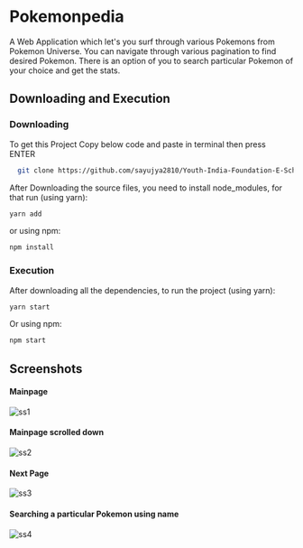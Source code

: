 
# Pokemonpedia

A Web Application which let's you surf through various Pokemons from Pokemon Universe.
You can navigate through various pagination to find desired Pokemon. There is an option of you to search particular Pokemon of your choice and get the stats.

## Downloading and Execution

### Downloading

To get this Project Copy below code and paste in terminal then press ENTER 

```bash
  git clone https://github.com/sayujya2810/Youth-India-Foundation-E-School-Task.git
```


After Downloading the source files, you need to install node_modules, for that run (using yarn):
```bash
yarn add
```
or using npm:
```bash
npm install
```

### Execution

After downloading all the dependencies, to run the project (using yarn):
```bash
yarn start
```
Or using npm:
```bash
npm start
```
## Screenshots

#### Mainpage
![ss1](https://user-images.githubusercontent.com/64795363/174273572-92475d41-3c33-4b20-ba5d-12c1801230df.png)

#### Mainpage scrolled down
![ss2](https://user-images.githubusercontent.com/64795363/174273794-b76c1e4b-bd15-4d2e-b28a-bc0ebd2bc4d7.png)

#### Next Page
![ss3](https://user-images.githubusercontent.com/64795363/174273799-04e567c1-c102-4993-8356-caa1c3d58e5f.png)

#### Searching a particular Pokemon using name
![ss4](https://user-images.githubusercontent.com/64795363/174273801-b01e4741-7105-4348-9acb-f01d8f47052f.png)
